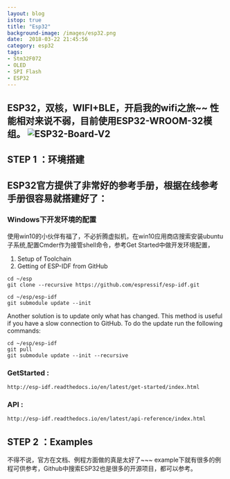 ```yaml
---
layout: blog
istop: true
title: "Esp32"
background-image: /images/esp32.png
date:  2018-03-22 21:45:56
category: esp32
tags:
- Stm32F072
- OLED
- SPI Flash
- ESP32
---
```


ESP32，双核，WIFI+BLE，开启我的wifi之旅~~
性能相对来说不弱，目前使用ESP32-WROOM-32模组。
![ESP32-Board-V2](http://img0.ph.126.net/khV4wJRtI4DTMGnTCBv5kg==/1941332914473749412.jpg)
---


## STEP 1 ：环境搭建
  ESP32官方提供了非常好的参考手册，根据在线参考手册很容易就搭建好了：
---

### Windows下开发环境的配置    
使用win10的小伙伴有福了，不必折腾虚拟机，在win10应用商店搜索安装ubuntu子系统,配置Cmder作为接管shell命令，参考Get Started中做开发环境配置，

 1. Setup of Toolchain
 2. Getting of ESP-IDF from GitHub
```
cd ~/esp
git clone --recursive https://github.com/espressif/esp-idf.git

cd ~/esp/esp-idf
git submodule update --init
```

Another solution is to update only what has changed. This method is useful if you have a slow connection to GitHub. To do the update run the following commands:
```
cd ~/esp/esp-idf
git pull
git submodule update --init --recursive
```

### GetStarted :  
    http://esp-idf.readthedocs.io/en/latest/get-started/index.html  
### API :
    http://esp-idf.readthedocs.io/en/latest/api-reference/index.html

## STEP 2 ：Examples
不得不说，官方在文档、例程方面做的真是太好了~~~ 
example下就有很多的例程可供参考，Github中搜索ESP32也是很多的开源项目，都可以参考。
    





